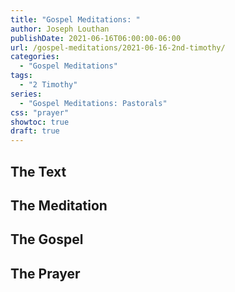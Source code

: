 ```yaml
---
title: "Gospel Meditations: "
author: Joseph Louthan
publishDate: 2021-06-16T06:00:00-06:00
url: /gospel-meditations/2021-06-16-2nd-timothy/
categories:
  - "Gospel Meditations"
tags:
  - "2 Timothy"
series:
  - "Gospel Meditations: Pastorals"
css: "prayer"
showtoc: true
draft: true
---
```


## The Text


## The Meditation


## The Gospel

## The Prayer

<div style="font-variant: small-caps;">

</div>

```text

```
